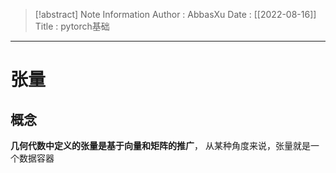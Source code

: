 > [!abstract] Note Information
> Author : AbbasXu
> Date : [[2022-08-16]]
> Title : pytorch基础
---
# 张量
## 概念
**几何代数中定义的张量是基于向量和矩阵的推广**， 从某种角度来说，张量就是一个数据容器
